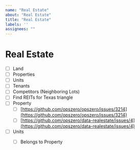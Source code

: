 ```yaml
---
name: "Real Estate"
about: "Real Estate"
title: "Real Estate"
labels: ''
assignees: ""
---
```


# Real Estate

- [ ] Land
- [ ] Properties
- [ ] Units
- [ ] Tenants
- [ ] Competitors (Neighboring Lots)
- [ ] Find REITs for Texas triangle
- [ ] Property
  - [ ] [https://github.com/opszero/opszero/issues/3214](https://github.com/opszero/opszero/issues/3214)
  - [ ] [https://github.com/opszero/data-realestate/issues/4](https://github.com/opszero/data-realestate/issues/4)
- [ ] Units
  - [ ] Belongs to Property


